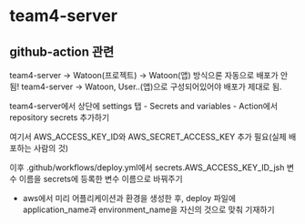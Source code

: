 # team4-server

## github-action 관련
team4-server -> Watoon(프로젝트) -> Watoon(앱) 방식으론 자동으로 배포가 안됨!
team4-server -> Watoon, User..(앱)으로 구성되어있어야 배포가 제대로 됨.

team4-server에서 상단에 settings 탭 - Secrets and variables - Action에서 repository secrets 추가하기

여기서 AWS_ACCESS_KEY_ID와 AWS_SECRET_ACCESS_KEY 추가 필요(실제 배포하는 사람의 것)

이후 .github/workflows/deploy.yml에서 secrets.AWS_ACCESS_KEY_ID_jsh 변수 이름을 secrets에 등록한 변수 이름으로 바꿔주기

+ aws에서 미리 어플리케이션과 환경을 생성한 후, deploy 파일에 application_name과 environment_name을 자신의 것으로 맞춰 기재하기
